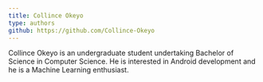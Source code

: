 ```yaml
---
title: Collince Okeyo
type: authors
github: https://github.com/Collince-Okeyo
---
```

Collince Okeyo is an undergraduate student undertaking Bachelor of Science in Computer Science. He is interested in Android development and he is a Machine Learning enthusiast.
